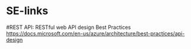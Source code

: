 # SE-links

#REST API:
RESTful web API design Best Practices
https://docs.microsoft.com/en-us/azure/architecture/best-practices/api-design
